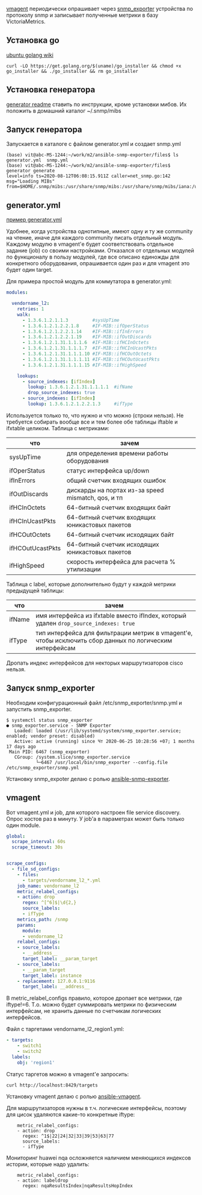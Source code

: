 [vmagent](https://victoriametrics.github.io/) периодически опрашивает через [snmp_exporter](https://github.com/prometheus/snmp_exporter)
устройства по протоколу snmp и записывает полученные метрики в базу VictoriaMetrics.


## Установка go

[ubuntu golang wiki](https://github.com/golang/go/wiki/Ubuntu)
```text
curl -LO https://get.golang.org/$(uname)/go_installer && chmod +x go_installer && ./go_installer && rm go_installer
```

## Установка генератора

[generator readme](https://github.com/prometheus/snmp_exporter/tree/master/generator) ставить по инструкции, кроме установки мибов.
Их положить в домашний каталог ~/.snmp/mibs

## Запуск генератора

Запускается в каталоге с файлом generator.yml и создает snmp.yml
```text
(base) vit@abc-MS-1244:~/work/m2/ansible-snmp-exporter/files$ ls
generator.yml  snmp.yml
(base) vit@abc-MS-1244:~/work/m2/ansible-snmp-exporter/files$ generator generate
level=info ts=2020-08-12T06:08:15.911Z caller=net_snmp.go:142 msg="Loading MIBs" from=$HOME/.snmp/mibs:/usr/share/snmp/mibs:/usr/share/snmp/mibs/iana:/usr/share/snmp/mibs/ietf:/usr/share/mibs/site:/usr/share/snmp/mibs:/usr/share/mibs/iana:/usr/share/mibs/ietf:/usr/share/mibs/netsnmp
```

## generator.yml

[пример generator.yml](https://github.com/prometheus/snmp_exporter/blob/master/generator/generator.yml)

Удобнее, когда устройства однотипные, имеют одну и ту же community на чтение, иначе для каждого community писать отдельный модуль.
Каждому модулю в vmagent'е будет соответствовать отдельное задание (job) со своими настройками.
Отказался от отдельных модулей по функционалу в пользу модулей, где все описано единожды для конкретного оборудования, опрашивается один раз и для vmagent это будет один target.

Для примера простой модуль для коммутатора в generator.yml:
```yaml
modules:

  vendorname_l2:
    retries: 1
    walk:
      - 1.3.6.1.2.1.1.3         #sysUpTime
      - 1.3.6.1.2.1.2.2.1.8     #IF-MIB::ifOperStatus
      - 1.3.6.1.2.1.2.2.1.14    #IF-MIB::ifInErrors
      - 1.3.6.1.2.1.2.2.1.19    #IF-MIB::ifOutDiscards
      - 1.3.6.1.2.1.31.1.1.1.6  #IF-MIB::ifHCInOctets
      - 1.3.6.1.2.1.31.1.1.1.7  #IF-MIB::ifHCInUcastPkts
      - 1.3.6.1.2.1.31.1.1.1.10 #IF-MIB::ifHCOutOctets
      - 1.3.6.1.2.1.31.1.1.1.11 #IF-MIB::ifHCOutUcastPkts
      - 1.3.6.1.2.1.31.1.1.1.15 #IF-MIB::ifHighSpeed

    lookups:
      - source_indexes: [ifIndex]
        lookup: 1.3.6.1.2.1.31.1.1.1.1  #ifName
        drop_source_indexes: true
      - source_indexes: [ifIndex]
        lookup: 1.3.6.1.2.1.2.2.1.3     #ifType
```

Используется только то, что нужно и что можно (строки нельзя). Не требуется собирать вообще все и тем более обе таблицы iftable и ifxtable целиком.
Таблица с метриками:

что | зачем
---|---
sysUpTime | для определения времени работы оборудования
ifOperStatus | статус интерфейса up/down
ifInErrors | общий счетчик входящих ошибок
ifOutDiscards | дискарды на портах из-за speed mismatch, qos, и тп
ifHCInOctets | 64-битный счетчик входящих байт
ifHCInUcastPkts | 64-битный счетчик входящих юникастовых пакетов
ifHCOutOctets | 64-битный счетчик исходящих байт
ifHCOutUcastPkts | 64-битный счетчик исходящих юникастовых пакетов
ifHighSpeed | скорость интерфейса для расчета % утилизации

Таблица с label, которые дополнительно будут у каждой метрики предыдущей таблицы:

что | зачем
---|---
ifName | имя интерфейса из ifxtable вместо ifIndex, который удален `drop_source_indexes: true`
ifType | тип интерфейса для фильтрации метрик в vmagent'е, чтобы исключить сбор данных по логическим интерфейсам

Дропать индекс интерфейсов для некторых маршрутизаторов cisco нельзя.

## Запуск snmp_exporter

Необходим конфигурационный файл /etc/snmp_exporter/snmp.yml и запустить snmp_exporter.

```text
$ systemctl status snmp_exporter
● snmp_exporter.service - SNMP Exporter
   Loaded: loaded (/usr/lib/systemd/system/snmp_exporter.service; enabled; vendor preset: disabled)
   Active: active (running) since Чт 2020-06-25 10:28:56 +07; 1 months 17 days ago
 Main PID: 6467 (snmp_exporter)
   CGroup: /system.slice/snmp_exporter.service
           └─6467 /usr/local/bin/snmp_exporter --config.file /etc/snmp_exporter/snmp.yml
``` 
Установку snmp_expoter делаю с ролью [ansible-snmp-exporter](https://github.com/v98765/ansible-snmp-exporter).

## vmagent

Вот vmagent.yml и job, для которого настроен file service discovery. Опрос хостов раз в минуту. У job'а в параметрах может быть только один module.

```yaml
global:
  scrape_interval: 60s
  scrape_timeout: 30s


scrape_configs:
  - file_sd_configs:
    - files:
      - targets/vendorname_l2_*.yml
    job_name: vendorname_l2
    metric_relabel_configs:
    - action: drop
      regex: ^[^6]$|\d{2,}
      source_labels:
      - ifType
    metrics_path: /snmp
    params:
      module:
      - vendorname_l2
    relabel_configs:
    - source_labels:
      - __address__
      target_label: __param_target
    - source_labels:
      - __param_target
      target_label: instance
    - replacement: 127.0.0.1:9116
      target_label: __address__
```
В metric_relabel_configs правило, которое дропает все метрики, где iftype!=6.
Т.о. можно будет суммировать метрики по физическим интерфейсам, не хранить данные по счетчикам логических интерфейсов.

Файл с таргетами vendorname_l2_region1.yml:
```yaml
- targets:
    - switch1
    - switch2
  labels:
    obj: 'region1'
```
Статус таргетов можно в vmagent'е запросить:
```text
curl http://localhost:8429/targets
```
Установку vmagent делаю с ролью [ansible-vmagent](https://github.com/v98765/ansible-vmagent).

Для маршрутизаторов нужны в т.ч. логические интерфейсы, поэтому для цисок удаляются какие-то конкретные iftype:
```text
    metric_relabel_configs:
    - action: drop
      regex: ^1$|22|24|32|33|39|53|63|77
      source_labels:
      - ifType
```

Мониторинг huawei nqa осложняется наличием меняющихся индексов истории, которые надо удалить:
```text
    metric_relabel_configs:
    - action: labeldrop
      regex: nqaResultsIndex|nqaResultsHopIndex
```
